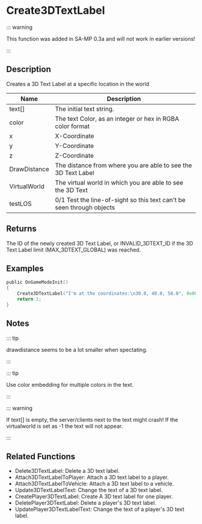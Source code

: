 # Create3DTextLabel

::: warning

This function was added in SA-MP 0.3a and will not work in earlier versions!

:::

## Description

Creates a 3D Text Label at a specific location in the world

| Name         | Description                                                           |
| ------------ | --------------------------------------------------------------------- |
| text[]       | The initial text string.                                              |
| color        | The text Color, as an integer or hex in RGBA color format             |
| x            | X-Coordinate                                                          |
| y            | Y-Coordinate                                                          |
| z            | Z-Coordinate                                                          |
| DrawDistance | The distance from where you are able to see the 3D Text Label         |
| VirtualWorld | The virtual world in which you are able to see the 3D Text            |
| testLOS      | 0/1 Test the line-of-sight so this text can't be seen through objects |

## Returns

The ID of the newly created 3D Text Label, or INVALID_3DTEXT_ID if the 3D Text Label limit (MAX_3DTEXT_GLOBAL) was reached.

## Examples

```c
public OnGameModeInit()
{
    Create3DTextLabel("I'm at the coordinates:\n30.0, 40.0, 50.0", 0x008080FF, 30.0, 40.0, 50.0, 40.0, 0, 0);
    return 1;
}
```

## Notes

::: tip

drawdistance seems to be a lot smaller when spectating.

:::

::: tip

Use color embedding for multiple colors in the text.

:::

::: warning

If text[] is empty, the server/clients next to the text might crash!
If the virtualworld is set as -1 the text will not appear.

:::

## Related Functions

- Delete3DTextLabel: Delete a 3D text label.
- Attach3DTextLabelToPlayer: Attach a 3D text label to a player.
- Attach3DTextLabelToVehicle: Attach a 3D text label to a vehicle.
- Update3DTextLabelText: Change the text of a 3D text label.
- CreatePlayer3DTextLabel: Create A 3D text label for one player.
- DeletePlayer3DTextLabel: Delete a player's 3D text label.
- UpdatePlayer3DTextLabelText: Change the text of a player's 3D text label.
